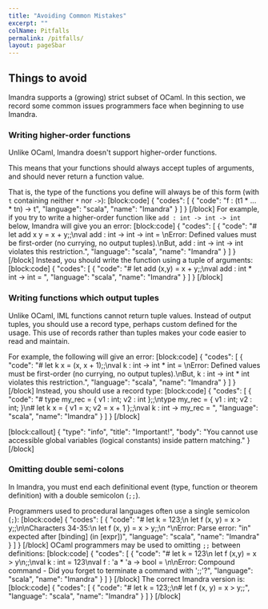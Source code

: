 ```yaml
---
title: "Avoiding Common Mistakes"
excerpt: ""
colName: Pitfalls
permalink: /pitfalls/
layout: pageSbar
---
```

## Things to avoid

Imandra supports a (growing) strict subset of OCaml.
In this section, we record some common issues programmers face when beginning to use Imandra.

### Writing higher-order functions

Unlike OCaml, Imandra doesn't support higher-order functions.

This means that your functions should always accept tuples of arguments, and should never return a function value.

That is, the type of the functions you define will always be of this form (with ```t``` containing neither ```*``` nor ```->```):
[block:code]
{
  "codes": [
    {
      "code": "f : (t1 * ... * tn) -> t",
      "language": "scala",
      "name": "Imandra"
    }
  ]
}
[/block]
For example, if you try to write a higher-order function like ```add : int -> int -> int``` below, Imandra will give you an error:
[block:code]
{
  "codes": [
    {
      "code": "# let add x y = x + y;;\nval add : int -> int -> int = <fun>\nError: Defined values must be first-order (no currying, no output tuples).\nBut, add : int -> int -> int violates this restriction.",
      "language": "scala",
      "name": "Imandra"
    }
  ]
}
[/block]
Instead, you should write the function using a tuple of arguments:
[block:code]
{
  "codes": [
    {
      "code": "# let add (x,y) = x + y;;\nval add : int * int -> int = <fun>",
      "language": "scala",
      "name": "Imandra"
    }
  ]
}
[/block]
### Writing functions which output tuples

Unlike OCaml, IML functions cannot return tuple values.
Instead of output tuples, you should use a record type, perhaps custom defined for the usage.
This use of records rather than tuples makes your code easier to read and maintain.

For example, the following will give an error:
[block:code]
{
  "codes": [
    {
      "code": "# let k x = (x, x + 1);;\nval k : int -> int * int = <fun>\nError: Defined values must be first-order (no currying, no output tuples).\nBut, k : int -> int * int violates this restriction.",
      "language": "scala",
      "name": "Imandra"
    }
  ]
}
[/block]
Instead, you should use a record type:
[block:code]
{
  "codes": [
    {
      "code": "# type my_rec = { v1 : int; v2 : int };;\ntype my_rec = { v1 : int; v2 : int; }\n# let k x = { v1 = x; v2 = x + 1 };;\nval k : int -> my_rec = <fun>",
      "language": "scala",
      "name": "Imandra"
    }
  ]
}
[/block]

[block:callout]
{
  "type": "info",
  "title": "Important!",
  "body": "You cannot use accessible global variables (logical constants) inside pattern matching."
}
[/block]
### Omitting double semi-colons

In Imandra, you must end each definitional event (type, function or theorem definition) with a double semicolon (```;;```).

Programmers used to procedural languages often use a single semicolon (```;```):
[block:code]
{
  "codes": [
    {
      "code": "# let k = 123;\n  let f (x, y) = x > y;;\n\nCharacters 34-35:\n  let f (x, y) = x > y;;\n                       ^\nError: Parse error: \"in\" expected after [binding] (in [expr])",
      "language": "scala",
      "name": "Imandra"
    }
  ]
}
[/block]
OCaml programmers may be used to omitting ```;;``` between definitions:
[block:code]
{
  "codes": [
    {
      "code": "# let k = 123\n  let f (x,y) = x > y\n;;\nval k : int = 123\nval f : 'a * 'a -> bool = <fun>\n\nError: Compound command - Did you forget to terminate a command with ';;'?",
      "language": "scala",
      "name": "Imandra"
    }
  ]
}
[/block]
The correct Imandra version is:
[block:code]
{
  "codes": [
    {
      "code": "# let k = 123;;\n# let f (x, y) = x > y;;",
      "language": "scala",
      "name": "Imandra"
    }
  ]
}
[/block]
